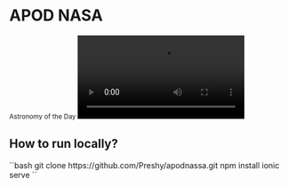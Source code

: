 <h1> APOD NASA </h1>
<small> Astronomy of the Day </small>
<video src="preview.mp4"></video>

<h2> How to run locally? </h2>
``bash
git clone https://github.com/Preshy/apodnassa.git
npm install
ionic serve
``



